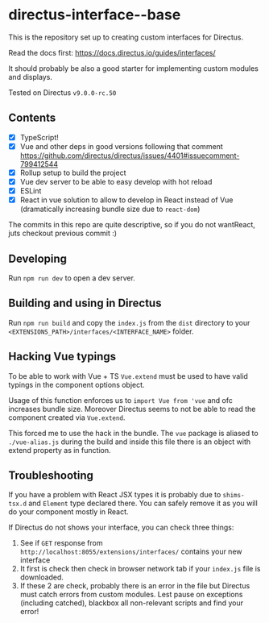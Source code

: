 # directus-interface--base

This is the repository set up to creating custom interfaces for Directus.

Read the docs first: https://docs.directus.io/guides/interfaces/

It should probably be also a good starter for implementing custom modules and displays.

Tested on Directus `v9.0.0-rc.50`

## Contents

- [x] TypeScript!
- [x] Vue and other deps in good versions following that comment https://github.com/directus/directus/issues/4401#issuecomment-799412544
- [x] Rollup setup to build the project
- [x] Vue dev server to be able to easy develop with hot reload
- [x] ESLint
- [x] React in vue solution to allow to develop in React instead of Vue (dramatically increasing bundle size due to `react-dom`)

The commits in this repo are quite descriptive, so if you do not wantReact, juts checkout previous commit :)

## Developing

Run `npm run dev` to open a dev server.

## Building and using in Directus

Run `npm run build` and copy the `index.js` from the `dist` directory to your `<EXTENSIONS_PATH>/interfaces/<INTERFACE_NAME>` folder.

## Hacking Vue typings

To be able to work with Vue + TS `Vue.extend` must be used to have valid typings in the component options object.

Usage of this function enforces us to `import Vue from 'vue` and ofc increases bundle size. Moreover Directus seems to not be able to read the component created via `Vue.extend`.

This forced me to use the hack in the bundle. The `vue` package is aliased to `./vue-alias.js` during the build and inside this file there is an object with extend property as in function.

## Troubleshooting

If you have a problem with React JSX types it is probably due to `shims-tsx.d` and `Element` type declared there. You can safely remove it as you will do your component mostly in React.

If Directus do not shows your interface, you can check three things:

1. See if `GET` response from `http://localhost:8055/extensions/interfaces/` contains your new interface
2. It first is check then check in browser network tab if your `index.js` file is downloaded.
3. If these 2 are check, probably there is an error in the file but Directus must catch errors from custom modules. Lest pause on exceptions (including catched), blackbox all non-relevant scripts and find your error!
